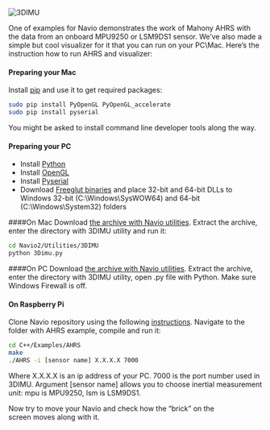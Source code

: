 ![3DIMU](http://www.emlid.com/wp-content/uploads/2014/10/3DIMU.png)

One of examples for Navio demonstrates the work of Mahony AHRS with the data from an onboard MPU9250 or LSM9DS1 sensor. We’ve also made a simple but cool visualizer for it that you can run on your PC\Mac. Here’s the instruction how to run AHRS and visualizer:

#### Preparing your Mac

Install [pip](https://pip.pypa.io/en/latest/installing.html) and use it to get required packages:

```bash
sudo pip install PyOpenGL PyOpenGL_accelerate
sudo pip install pyserial
```

You might be asked to install command line developer tools along the way.

#### Preparing your PC

* Install [Python](https://www.python.org/downloads/release/python-2712/)
* Install [OpenGL](https://pypi.python.org/pypi/PyOpenGL/3.0.2)
* Install [Pyserial](https://pypi.python.org/pypi/pyserial/2.7)
* Download [Freeglut binaries](http://files.transmissionzero.co.uk/software/development/GLUT/freeglut-MinGW.zip) and place 32-bit and 64-bit DLLs to Windows 32-bit (C:\Windows\SysWOW64) and 64-bit (C:\Windows\System32) folders

####On Mac
Download [the archive with Navio utilities](https://github.com/emlid/Navio2/archive/master.zip).
Extract the archive, enter the directory with 3DIMU utility and run it:

```bash
cd Navio2/Utilities/3DIMU
python 3Dimu.py
```

####On PC
Download [the archive with Navio utilities](https://github.com/emlid/Navio2/archive/master.zip).
Extract the archive, enter the directory with 3DIMU utility, open .py file with Python. Make sure Windows Firewall is off.

#### On Raspberry Pi

Clone Navio repository using the following [instructions](navio-repository-cloning/).
Navigate to the folder with AHRS example, compile and run it:

```bash
cd C++/Examples/AHRS
make
./AHRS -i [sensor name] X.X.X.X 7000
```

Where X.X.X.X is an ip address of your PC. 7000 is the port number used in 3DIMU. Argument [sensor name] allows you to choose inertial measurement unit: mpu is MPU9250, lsm is LSM9DS1.

Now try to move your Navio and check how the “brick” on the screen moves along with it.
